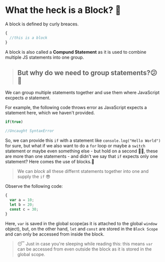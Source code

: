 # What the heck is a Block? 🤔

A block is defined by curly breaces.

```js
{
  //this is a block
}
```

A block is also called a **Compund Statement** as it is used to combine multiple JS statements into one group.

> ## But why do we need to group statements?😕🤔

We can group multiple statements together and use them where JavaScript excpects _a_ statement.

For example, the following code throws error as JavaScript expects a statement here, which we haven't provided.

```js
if(true)

//Uncaught SyntaxError
```

So, we can provide this `if` with a statement like `console.log("Hello World")` for sure, but what if we also want to do a `for` loop or maybe a `switch` statement or maybe even something else - but hold on a second ✋🏻, these are more than one statements - and didn't we say that `if` expects only one statement? Here comes the use of blocks.🎉

> We can _block_ all these differnt statements together into one and supply the `if` 😎

Observe the following code:

```js
{
  var a = 10;
  let b = 20;
  const c = 30;
}
```

Here, `var` is saved in the global scope(as it is attached to the global `window` object), but, on the other hand, `let` and `const` are stored in the `Block Scope` and can only be accessed from inside the block.

> 😴 Just in case you're sleeping while reading this: this means `var` can be accessed from even outside the block as it is stored in the global scope.
